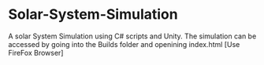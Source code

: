 # Solar-System-Simulation
A solar System Simulation using C# scripts and Unity.
The simulation can be accessed by going into the Builds folder and openining index.html [Use FireFox Browser]
